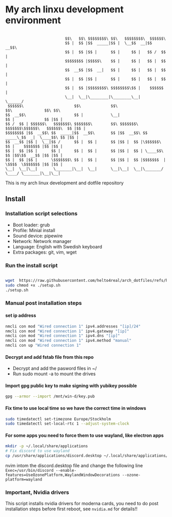 # My arch linxu development environment
```

                          $$\   $$\ $$$$$$$$\ $$\   $$$$$$$$\  $$$$$$\                          
                          $$ |  $$ |$$  _____|$$ |  \__$$  __|$$  __$$\                         
                          $$ |  $$ |$$ |      $$ |     $$ |   $$ /  $$ |                        
                          $$$$$$$$ |$$$$$\    $$ |     $$ |   $$ |  $$ |                        
                          $$  __$$ |$$  __|   $$ |     $$ |   $$ |  $$ |                        
                          $$ |  $$ |$$ |      $$ |     $$ |   $$ |  $$ |                        
                          $$ |  $$ |$$$$$$$$\ $$$$$$$$\$$ |    $$$$$$  |                        
                          \__|  \__|\________|\________\__|    \______/                         
 $$$$$$\                      $$\             $$\                      $$\              $$\ $$\ 
$$  __$$\                     $$ |            \__|                     $$ |             $$ |$$ |
$$ /  $$ | $$$$$$\   $$$$$$$\ $$$$$$$\        $$\ $$$$$$$\   $$$$$$$\$$$$$$\   $$$$$$\  $$ |$$ |
$$$$$$$$ |$$  __$$\ $$  _____|$$  __$$\       $$ |$$  __$$\ $$  _____\_$$  _|  \____$$\ $$ |$$ |
$$  __$$ |$$ |  \__|$$ /      $$ |  $$ |      $$ |$$ |  $$ |\$$$$$$\   $$ |    $$$$$$$ |$$ |$$ |
$$ |  $$ |$$ |      $$ |      $$ |  $$ |      $$ |$$ |  $$ | \____$$\  $$ |$$\$$  __$$ |$$ |$$ |
$$ |  $$ |$$ |      \$$$$$$$\ $$ |  $$ |      $$ |$$ |  $$ |$$$$$$$  | \$$$$  \$$$$$$$ |$$ |$$ |
\__|  \__|\__|       \_______|\__|  \__|      \__|\__|  \__|\_______/   \____/ \_______|\__|\__|

```

This is my arch linux development and dotfile repository

## Install

### Installation script selections

- Boot loader: grub
- Profile: Minial install
- Sound device: pipewire
- Network: Network manager
- Language: English with Swedish keyboard
- Extra packages: git, vim, wget

### Run the install script

```bash

wget  https://raw.githubusercontent.com/helto4real/arch_dotfiles/refs/heads/main/setup.sh 
sudo chmod +x ./setup.sh
./setup.sh

```

### Manual post installation steps

#### set ip address

```bash
nmcli con mod "Wired connection 1" ipv4.addresses "[ip]/24"
nmcli con mod "Wired connection 1" ipv4.gateway "[ip]"
nmcli con mod "Wired connection 1" ipv4.dns "[ip]"
nmcli con mod "Wired connection 1" ipv4.method "manual"
nmcli con up "Wired connection 1"
```

#### Decrypt and add fstab file from this repo
- Decrypt and add the pasword files in ~/
- Run sudo mount -a to mount the drives

#### Import gpg public key to make signing with yubikey possible
```bash
gpg --armor --import /mnt/win-d/key.pub
```

#### Fix time to use local time so we have the correct time in windows
```bash
sudo timedatectl set-timezone Europe/Stockholm
sudo timedatectl set-local-rtc 1 --adjust-system-clock
```

#### For some apps you need to force them to use wayland, like electron apps
```bash
mkdir -p ~/.local/share/applications
# Fix discord to use wayland
cp /usr/share/applications/discord.desktop ~/.local/share/applications/
```

nvim intom the discord.desktop file and change the following line
`Exec=/usr/bin/discord --enable-features=UseOzonePlatform,WaylandWindowDecorations --ozone-platform=wayland`

### Important, Nvidia drivers
This script installs nvidia drivers for moderna cards, you need to do post installation steps before first reboot, see `nvidia.md` for details!!

